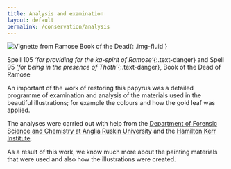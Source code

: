 ```yaml
---
title: Analysis and examination
layout: default
permalink: /conservation/analysis
---
```

![Vignette from Ramose Book of the Dead]({{site.baseurl}}/images/04a.jpg){: .img-fluid }

Spell 105 _‘for providing for the ka-spirit of Ramose’_{:.text-danger} and Spell 95 _‘for being in the presence of Thoth’_{:.text-danger}, Book of the Dead of Ramose

An important of the work of restoring this papyrus was a detailed programme of examination and analysis of the materials used in the beautiful illustrations; for example the colours and how the gold leaf was applied.

The analyses were carried out with help from the [Department of Forensic Science and Chemistry at Anglia Ruskin University](https://aru.ac.uk/science-and-engineering/research/institutes-and-groups/forensic-and-investigative) and the [Hamilton Kerr Institute](https://www-hki.fitzmuseum.cam.ac.uk/).

As a result of this work, we know much more about the painting materials that were used and also how the illustrations were created.
